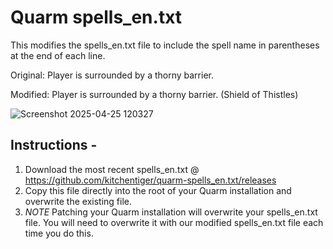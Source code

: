# Quarm spells_en.txt

This modifies the spells_en.txt file to include the spell name in parentheses at the end of each line.

Original: Player is surrounded by a thorny barrier. 

Modified: Player is surrounded by a thorny barrier. (Shield of Thistles)

![Screenshot 2025-04-25 120327](https://github.com/user-attachments/assets/3f926e67-545d-42c1-a286-50cc825e6042)

## Instructions -

1. Download the most recent spells_en.txt @ https://github.com/kitchentiger/quarm-spells_en.txt/releases
2. Copy this file directly into the root of your Quarm installation and overwrite the existing file.
3. *NOTE* Patching your Quarm installation will overwrite your spells_en.txt file. You will need to overwrite it with our modified spells_en.txt file each time you do this.
